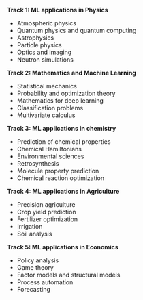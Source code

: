 **Track 1: ML applications in Physics**
* Atmospheric physics
* Quantum physics and quantum computing
* Astrophysics
* Particle physics
* Optics and imaging
* Neutron simulations

**Track 2: Mathematics and Machine Learning**
* Statistical mechanics
* Probability and optimization theory
* Mathematics for deep learning
* Classification problems
* Multivariate calculus

**Track 3: ML applications in chemistry**
* Prediction of chemical properties
* Chemical Hamiltonians
* Environmental sciences
* Retrosynthesis
* Molecule property prediction
* Chemical reaction optimization

**Track 4: ML applications in Agriculture**
* Precision agriculture
* Crop yield prediction
* Fertilizer optimization
* Irrigation
* Soil analysis

**Track 5: ML applications in Economics**
* Policy analysis
* Game theory
* Factor models and structural models
* Process automation
* Forecasting